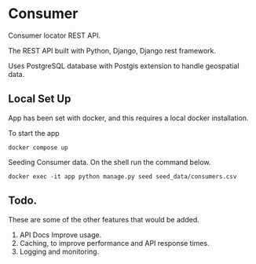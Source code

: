 # Consumer
Consumer locator REST API. 

The REST API built with Python, Django, Django rest framework. 

Uses PostgreSQL database with Postgis extension to handle geospatial data.


## Local Set Up
App has been set with docker, and this requires a local docker installation.

To start the app

```docker compose up```

Seeding Consumer data. On the shell run the command below.

```docker exec -it app python manage.py seed seed_data/consumers.csv```


## Todo.

These are some of the other features that would be added.

1. API Docs Improve usage.
2. Caching, to improve performance and API response times.
3. Logging and monitoring.

